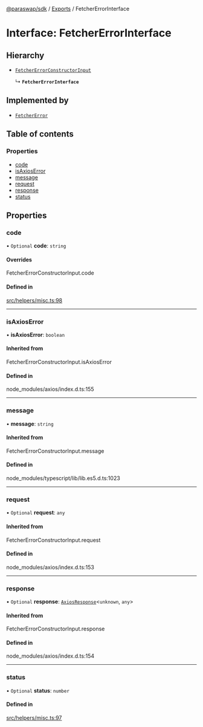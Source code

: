 [@paraswap/sdk](../README.md) / [Exports](../modules.md) / FetcherErrorInterface

# Interface: FetcherErrorInterface

## Hierarchy

- [`FetcherErrorConstructorInput`](../modules/internal_.md#fetchererrorconstructorinput)

  ↳ **`FetcherErrorInterface`**

## Implemented by

- [`FetcherError`](../classes/FetcherError.md)

## Table of contents

### Properties

- [code](FetcherErrorInterface.md#code)
- [isAxiosError](FetcherErrorInterface.md#isaxioserror)
- [message](FetcherErrorInterface.md#message)
- [request](FetcherErrorInterface.md#request)
- [response](FetcherErrorInterface.md#response)
- [status](FetcherErrorInterface.md#status)

## Properties

### code

• `Optional` **code**: `string`

#### Overrides

FetcherErrorConstructorInput.code

#### Defined in

[src/helpers/misc.ts:98](https://github.com/paraswap/paraswap-sdk-limit-orders/blob/fix/tests-misc/src/helpers/misc.ts#L98)

___

### isAxiosError

• **isAxiosError**: `boolean`

#### Inherited from

FetcherErrorConstructorInput.isAxiosError

#### Defined in

node_modules/axios/index.d.ts:155

___

### message

• **message**: `string`

#### Inherited from

FetcherErrorConstructorInput.message

#### Defined in

node_modules/typescript/lib/lib.es5.d.ts:1023

___

### request

• `Optional` **request**: `any`

#### Inherited from

FetcherErrorConstructorInput.request

#### Defined in

node_modules/axios/index.d.ts:153

___

### response

• `Optional` **response**: [`AxiosResponse`](internal_.AxiosResponse.md)<`unknown`, `any`\>

#### Inherited from

FetcherErrorConstructorInput.response

#### Defined in

node_modules/axios/index.d.ts:154

___

### status

• `Optional` **status**: `number`

#### Defined in

[src/helpers/misc.ts:97](https://github.com/paraswap/paraswap-sdk-limit-orders/blob/fix/tests-misc/src/helpers/misc.ts#L97)
